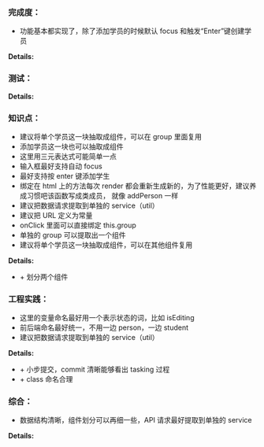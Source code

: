 ### 完成度：

- 功能基本都实现了，除了添加学员的时候默认 focus 和触发“Enter”键创建学员

**Details:**

### 测试：

**Details:**

### 知识点：

- 建议将单个学员这一块抽取成组件，可以在 group 里面复用
- 添加学员这一块也可以抽取成组件
- 这里用三元表达式可能简单一点
- 输入框最好支持自动 focus
- 最好支持按 enter 键添加学生
- 绑定在 html 上的方法每次 render 都会重新生成新的，为了性能更好，建议养成习惯吧该函数写成类成员， 就像 addPerson 一样
- 建议把数据请求提取到单独的 service（util）
- 建议把 URL 定义为常量
- onClick 里面可以直接绑定 this.group
- 单独的 group 可以提取出一个组件
- 建议将单个学员这一块抽取成组件，可以在其他组件复用

**Details:**

- \+ 划分两个组件

### 工程实践：

- 这里的变量命名最好用一个表示状态的词，比如 isEditing
- 前后端命名最好统一，不用一边 person，一边 student
- 建议把数据请求提取到单独的 service（util）

**Details:**

- \+ 小步提交，commit 清晰能够看出 tasking 过程
- \+ class 命名合理

### 综合：

- 数据结构清晰，组件划分可以再细一些，API 请求最好提取到单独的 service

**Details:**
